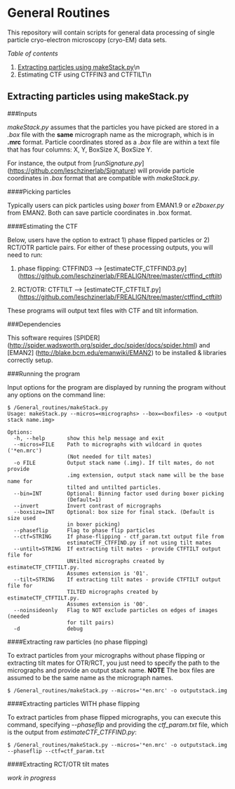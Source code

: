 # General Routines
This repository will contain scripts for general data processing of single particle cryo-electron microscopy (cryo-EM) data sets.

*Table of contents*
1. [Extracting particles using makeStack.py](https://github.com/leschzinerlab/General_routines#extracting-particles-using-makestackpy)\n
2. Estimating CTF using CTFFIN3 and CTFTILT\n

## Extracting particles using makeStack.py

###Inputs

*makeStack.py* assumes that the particles you have picked are stored in a *.box* file with the **same** micrograph name as the micrograph, which is in **.mrc** format. Particle coordinates stored as a *.box* file are within a text file that has four columns: X, Y, BoxSize X, BoxSize Y.

For instance, the output from [*runSignature.py*] (https://github.com/leschzinerlab/Signature) will provide particle coordinates in *.box* format that are compatible with *makeStack.py*.

####Picking particles

Typically users can pick particles using *boxer* from EMAN1.9 or *e2boxer.py* from EMAN2. Both can save particle coordinates in .box format.

####Estimating the CTF

Below, users have the option to extract 1) phase flipped particles or 2) RCT/OTR particle pairs. For either of these processing outputs, you will need to run:

1) phase flipping: CTFFIND3 --> [estimateCTF_CTFFIND3.py] (https://github.com/leschzinerlab/FREALIGN/tree/master/ctffind_ctftilt)

2) RCT/OTR: CTFTILT --> [estimateCTF_CTFTILT.py] (https://github.com/leschzinerlab/FREALIGN/tree/master/ctffind_ctftilt)

These programs will output text files with CTF and tilt information.

###Dependencies

This software requires [SPIDER] (http://spider.wadsworth.org/spider_doc/spider/docs/spider.html) and [EMAN2] (http://blake.bcm.edu/emanwiki/EMAN2) to be installed & libraries correctly setup.

###Running the program

Input options for the program are displayed by running the program without any options on the command line:

```
$ /General_routines/makeStack.py
Usage: makeStack.py --micros=<micrographs> --box=<boxfiles> -o <output stack name.img>

Options:
  -h, --help       show this help message and exit
  --micros=FILE    Path to micrographs with wildcard in quotes ('*en.mrc')
                   (Not needed for tilt mates)
  -o FILE          Output stack name (.img). If tilt mates, do not provide
                   .img extension, output stack name will be the base name for
                   tilted and untilted particles.
  --bin=INT        Optional: Binning factor used during boxer picking
                   (Default=1)
  --invert         Invert contrast of micrographs
  --boxsize=INT    Optional: box size for final stack. (Default is size used
                   in boxer picking)
  --phaseflip      Flag to phase flip particles
  --ctf=STRING     If phase-flipping - ctf_param.txt output file from
                   estimateCTF_CTFFIND.py if not using tilt mates
  --untilt=STRING  If extracting tilt mates - provide CTFTILT output file for
                   UNtilted micrographs created by estimateCTF_CTFTILT.py.
                   Assumes extension is '01'.
  --tilt=STRING    If extracting tilt mates - provide CTFTILT output file for
                   TILTED micrographs created by estimateCTF_CTFTILT.py.
                   Assumes extension is '00'.
  --noinsideonly   Flag to NOT exclude particles on edges of images (needed
                   for tilt pairs)
  -d               debug
  ```

####Extracting raw particles (no phase flipping)

To extract particles from your micrographs without phase flipping or extracting tilt mates for OTR/RCT, you just need to specify the path to the micrographs and provide an output stack name. **NOTE** The box files are assumed to be the same name as the micrograph names.

```
$ /General_routines/makeStack.py --micros='*en.mrc' -o outputstack.img
```

####Extracting particles WITH phase flipping

To extract particles from phase flipped micrographs, you can execute this command, specifying *--phaseflip* and providing the *ctf_param.txt* file, which is the output from *estimateCTF_CTFFIND.py*:

```
$ /General_routines/makeStack.py --micros='*en.mrc' -o outputstack.img --phaseflip --ctf=ctf_param.txt
```

####Extracting RCT/OTR tilt mates

*work in progress*
